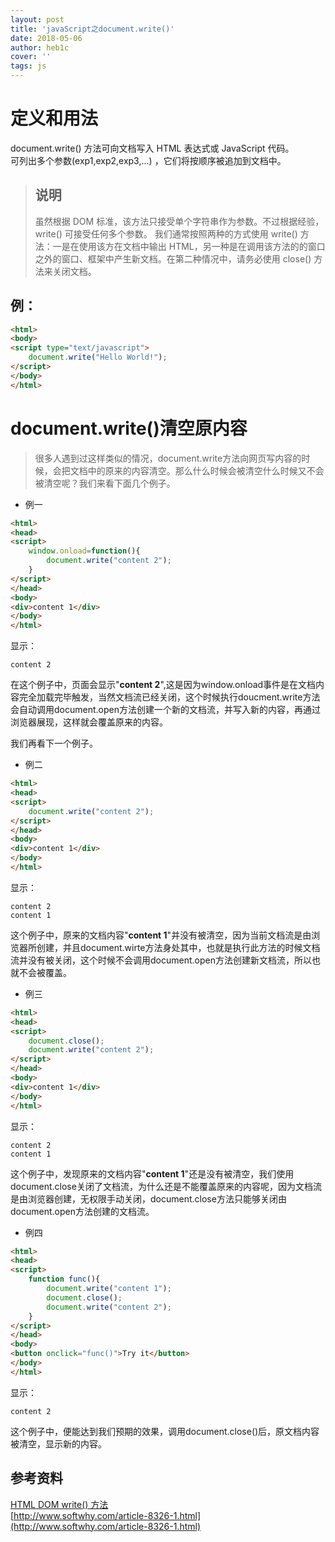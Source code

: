 ```yaml
---
layout: post
title: 'javaScript之document.write()'
date: 2018-05-06
author: heb1c
cover: ''
tags: js
---
```


# 定义和用法
document.write() 方法可向文档写入 HTML 表达式或 JavaScript 代码。  
可列出多个参数(exp1,exp2,exp3,...) ，它们将按顺序被追加到文档中。
> ## 说明
>  虽然根据 DOM 标准，该方法只接受单个字符串作为参数。不过根据经验，write() 可接受任何多个参数。
>我们通常按照两种的方式使用 write() 方法：一是在使用该方在文档中输出 HTML，另一种是在调用该方法的的窗口之外的窗口、框架中产生新文档。在第二种情况中，请务必使用 close() 方法来关闭文档。

## 例：
```HTML
<html>
<body>
<script type="text/javascript">
    document.write("Hello World!");
</script>
</body>
</html>
```
# document.write()清空原内容
> 很多人遇到过这样类似的情况，document.write方法向网页写内容的时候，会把文档中的原来的内容清空。那么什么时候会被清空什么时候又不会被清空呢？我们来看下面几个例子。

* 例一
```HTML
<html>      
<head>      
<script>  
    window.onload=function(){
        document.write("content 2");
    }
</script> 
</head>  
<body>  
<div>content 1</div> 
</body>  
</html>
```
显示：  

    content 2

在这个例子中，页面会显示"**content 2**",这是因为window.onload事件是在文档内容完全加载完毕触发，当然文档流已经关闭，这个时候执行doucment.write方法会自动调用document.open方法创建一个新的文档流，并写入新的内容，再通过浏览器展现，这样就会覆盖原来的内容。

我们再看下一个例子。
* 例二
```HTML
<html>      
<head>      
<script>  
    document.write("content 2");
</script> 
</head>  
<body>  
<div>content 1</div> 
</body>  
</html>
```
显示：  

    content 2
    content 1

这个例子中，原来的文档内容"**content 1**"并没有被清空，因为当前文档流是由浏览器所创建，并且document.wirte方法身处其中，也就是执行此方法的时候文档流并没有被关闭，这个时候不会调用document.open方法创建新文档流，所以也就不会被覆盖。

* 例三
```HTML
<html>      
<head>      
<script>  
    document.close(); 
    document.write("content 2");
</script> 
</head>  
<body>  
<div>content 1</div> 
</body>  
</html>
```
显示：  

    content 2
    content 1
这个例子中，发现原来的文档内容"**content 1**"还是没有被清空，我们使用document.close关闭了文档流，为什么还是不能覆盖原来的内容呢，因为文档流是由浏览器创建，无权限手动关闭，document.close方法只能够关闭由document.open方法创建的文档流。

* 例四
```HTML
<html>      
<head>      
<script>  
    function func(){
        document.write("content 1");
        document.close();
        document.write("content 2");
    }
</script> 
</head>  
<body>  
<button onclick="func()">Try it</button>
</body>  
</html>
```
显示：  

    content 2
这个例子中，便能达到我们预期的效果，调用document.close()后，原文档内容被清空，显示新的内容。
## 参考资料
[HTML DOM write() 方法](http://www.w3school.com.cn/jsref/met_doc_write.asp)  
[http://www.softwhy.com/article-8326-1.html](http://www.softwhy.com/article-8326-1.html)